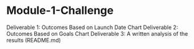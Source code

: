 # Module-1-Challenge
Deliverable 1: Outcomes Based on Launch Date Chart Deliverable 2: Outcomes Based on Goals Chart Deliverable 3: A written analysis of the results (README.md)
